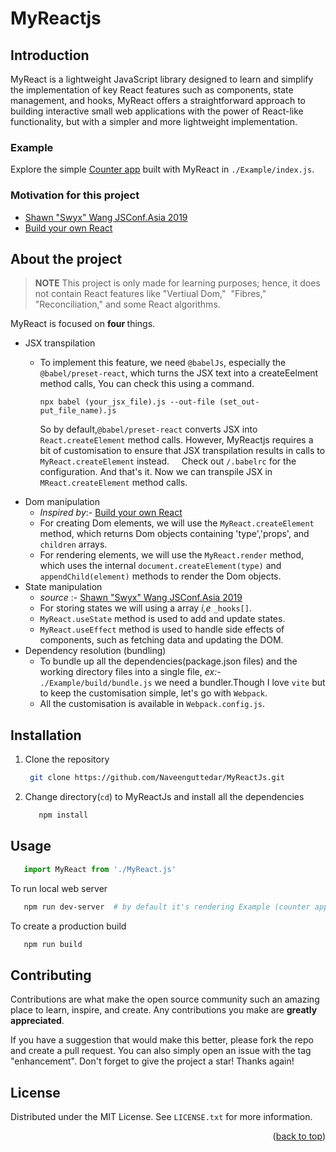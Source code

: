 <a name="readme-top"></a>
# MyReactjs

## Introduction

MyReact is a lightweight JavaScript library designed to learn and simplify the implementation of key React features such as components, state management, and hooks,
MyReact offers a straightforward approach to building interactive small web applications with the power of React-like functionality, but with a simpler and more lightweight implementation.

### Example
Explore the simple [Counter app](https://naveenguttedar.github.io/MyReactJs/Example/) built with MyReact in `./Example/index.js`.
### Motivation for this project
- [Shawn "Swyx" Wang JSConf.Asia 2019](https://youtu.be/KJP1E-Y-xyo?si=pB93CN5WdT8iKY4u)
- [Build your own React](https://pomb.us/build-your-own-react/)
## About the project
> **NOTE**
> This project is only made for learning purposes; hence, it does not contain React features like "Vertiual Dom,"  "Fibres,"  "Reconciliation," and some React algorithms.

MyReact is focused on <b> four </b> things.
- JSX transpilation
  - To implement this feature, we need `@babelJs`, especially the `@babel/preset-react`, which turns the JSX text into a createEelment method calls, You can check this using a command. 
    
    ```
    npx babel (your_jsx_file).js --out-file (set_out-put_file_name).js
    ```
    So by default,`@babel/preset-react` converts JSX into `React.createElement` method calls. However, MyReactjs requires a bit of customisation to ensure that JSX transpilation results in calls to `MyReact.createElement` instead.
    Check out `/.babelrc` for the configuration. And that's it. Now we can transpile JSX in `MReact.createElement` method calls.
- Dom manipulation
  - <i>Inspired by</i>:- [Build your own React](https://pomb.us/build-your-own-react/)
  - For creating Dom elements, we will use the `MyReact.createElement` method, which returns Dom objects containing 'type','props', and `children` arrays.
  - For rendering elements, we will use the `MyReact.render` method, which uses the internal `document.createElement(type)` and `appendChild(element)` methods to render the Dom objects.
- State manipulation
  - <i>source</i> :- [Shawn "Swyx" Wang JSConf.Asia 2019](https://youtu.be/KJP1E-Y-xyo?si=pB93CN5WdT8iKY4u)
  - For storing states we will using a array <i>i,e</i> `_hooks[]`.
  - `MyReact.useState` method is used to add and update states.
  - `MyReact.useEffect` method is used to handle side effects of components, such as fetching data and updating the DOM.
- Dependency resolution (bundling)
  - To bundle up all the dependencies(package.json files) and the working directory files into a single file, <i>ex:-</i> `./Example/build/bundle.js` we need a bundler.Though I love `vite` but to keep the customisation simple, let's go with `Webpack`.
  - All the customisation is available in `Webpack.config.js`.
## Installation
1. Clone the repository
   ```sh
    git clone https://github.com/Naveenguttedar/MyReactJs.git
   ```
2. Change directory(`cd`) to MyReactJs and install all the dependencies
   ```sh
      npm install
   ```
## Usage
   ```js
      import MyReact from './MyReact.js'
   ```
To run local  web server 
  ```sh
     npm run dev-server  # by default it's rendering Example (counter app)
  ```
To create a production build
   ```sh
      npm run build
   ```
<!-- CONTRIBUTING -->
## Contributing

Contributions are what make the open source community such an amazing place to learn, inspire, and create. Any contributions you make are **greatly appreciated**.

If you have a suggestion that would make this better, please fork the repo and create a pull request. You can also simply open an issue with the tag "enhancement".
Don't forget to give the project a star! Thanks again!

<!-- LICENSE -->
## License

Distributed under the MIT License. See `LICENSE.txt` for more information.

<p align="right">(<a href="#readme-top">back to top</a>)</p>
